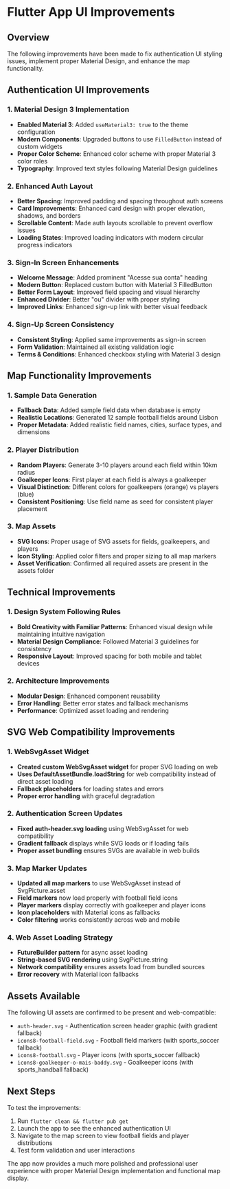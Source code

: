 # Flutter App UI Improvements

## Overview
The following improvements have been made to fix authentication UI styling issues, implement proper Material Design, and enhance the map functionality.

## Authentication UI Improvements

### 1. Material Design 3 Implementation
- **Enabled Material 3**: Added `useMaterial3: true` to the theme configuration
- **Modern Components**: Upgraded buttons to use `FilledButton` instead of custom widgets
- **Proper Color Scheme**: Enhanced color scheme with proper Material 3 color roles
- **Typography**: Improved text styles following Material Design guidelines

### 2. Enhanced Auth Layout
- **Better Spacing**: Improved padding and spacing throughout auth screens
- **Card Improvements**: Enhanced card design with proper elevation, shadows, and borders
- **Scrollable Content**: Made auth layouts scrollable to prevent overflow issues
- **Loading States**: Improved loading indicators with modern circular progress indicators

### 3. Sign-In Screen Enhancements
- **Welcome Message**: Added prominent "Acesse sua conta" heading
- **Modern Button**: Replaced custom button with Material 3 FilledButton
- **Better Form Layout**: Improved field spacing and visual hierarchy
- **Enhanced Divider**: Better "ou" divider with proper styling
- **Improved Links**: Enhanced sign-up link with better visual feedback

### 4. Sign-Up Screen Consistency
- **Consistent Styling**: Applied same improvements as sign-in screen
- **Form Validation**: Maintained all existing validation logic
- **Terms & Conditions**: Enhanced checkbox styling with Material 3 design

## Map Functionality Improvements

### 1. Sample Data Generation
- **Fallback Data**: Added sample field data when database is empty
- **Realistic Locations**: Generated 12 sample football fields around Lisbon
- **Proper Metadata**: Added realistic field names, cities, surface types, and dimensions

### 2. Player Distribution
- **Random Players**: Generate 3-10 players around each field within 10km radius
- **Goalkeeper Icons**: First player at each field is always a goalkeeper
- **Visual Distinction**: Different colors for goalkeepers (orange) vs players (blue)
- **Consistent Positioning**: Use field name as seed for consistent player placement

### 3. Map Assets
- **SVG Icons**: Proper usage of SVG assets for fields, goalkeepers, and players
- **Icon Styling**: Applied color filters and proper sizing to all map markers
- **Asset Verification**: Confirmed all required assets are present in the assets folder

## Technical Improvements

### 1. Design System Following Rules
- **Bold Creativity with Familiar Patterns**: Enhanced visual design while maintaining intuitive navigation
- **Material Design Compliance**: Followed Material 3 guidelines for consistency
- **Responsive Layout**: Improved spacing for both mobile and tablet devices

### 2. Architecture Improvements
- **Modular Design**: Enhanced component reusability
- **Error Handling**: Better error states and fallback mechanisms
- **Performance**: Optimized asset loading and rendering

## SVG Web Compatibility Improvements

### 1. WebSvgAsset Widget
- **Created custom WebSvgAsset widget** for proper SVG loading on web
- **Uses DefaultAssetBundle.loadString** for web compatibility instead of direct asset loading
- **Fallback placeholders** for loading states and errors
- **Proper error handling** with graceful degradation

### 2. Authentication Screen Updates
- **Fixed auth-header.svg loading** using WebSvgAsset for web compatibility
- **Gradient fallback** displays while SVG loads or if loading fails
- **Proper asset bundling** ensures SVGs are available in web builds

### 3. Map Marker Updates
- **Updated all map markers** to use WebSvgAsset instead of SvgPicture.asset
- **Field markers** now load properly with football field icons
- **Player markers** display correctly with goalkeeper and player icons
- **Icon placeholders** with Material icons as fallbacks
- **Color filtering** works consistently across web and mobile

### 4. Web Asset Loading Strategy
- **FutureBuilder pattern** for async asset loading
- **String-based SVG rendering** using SvgPicture.string
- **Network compatibility** ensures assets load from bundled sources
- **Error recovery** with Material icon fallbacks

## Assets Available
The following UI assets are confirmed to be present and web-compatible:
- `auth-header.svg` - Authentication screen header graphic (with gradient fallback)
- `icons8-football-field.svg` - Football field markers (with sports_soccer fallback)
- `icons8-football.svg` - Player icons (with sports_soccer fallback)
- `icons8-goalkeeper-o-mais-baddy.svg` - Goalkeeper icons (with sports_handball fallback)

## Next Steps
To test the improvements:
1. Run `flutter clean && flutter pub get`
2. Launch the app to see the enhanced authentication UI
3. Navigate to the map screen to view football fields and player distributions
4. Test form validation and user interactions

The app now provides a much more polished and professional user experience with proper Material Design implementation and functional map display.
